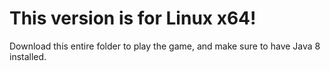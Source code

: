 # This version is for Linux x64!
Download this entire folder to play the game, and make sure to have Java 8 installed.
